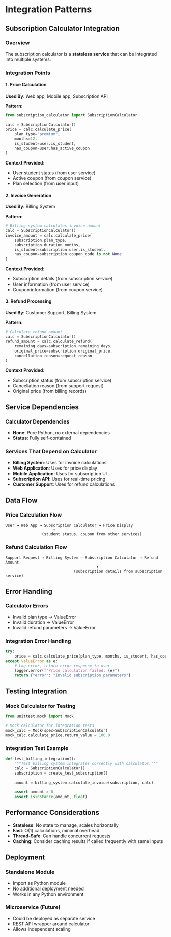 # Integration Patterns

## Subscription Calculator Integration

### Overview
The subscription calculator is a **stateless service** that can be integrated into multiple systems.

### Integration Points

#### 1. Price Calculation
**Used By**: Web app, Mobile app, Subscription API

**Pattern**:
```python
from subscription_calculator import SubscriptionCalculator

calc = SubscriptionCalculator()
price = calc.calculate_price(
    plan_type="premium",
    months=12,
    is_student=user.is_student,
    has_coupon=user.has_active_coupon
)
```

**Context Provided**:
- User student status (from user service)
- Active coupon (from coupon service)
- Plan selection (from user input)

#### 2. Invoice Generation
**Used By**: Billing System

**Pattern**:
```python
# Billing system calculates invoice amount
calc = SubscriptionCalculator()
invoice_amount = calc.calculate_price(
    subscription.plan_type,
    subscription.duration_months,
    is_student=subscription.user.is_student,
    has_coupon=subscription.coupon_code is not None
)
```

**Context Provided**:
- Subscription details (from subscription service)
- User information (from user service)
- Coupon information (from coupon service)

#### 3. Refund Processing
**Used By**: Customer Support, Billing System

**Pattern**:
```python
# Calculate refund amount
calc = SubscriptionCalculator()
refund_amount = calc.calculate_refund(
    remaining_days=subscription.remaining_days,
    original_price=subscription.original_price,
    cancellation_reason=request.reason
)
```

**Context Provided**:
- Subscription status (from subscription service)
- Cancellation reason (from support request)
- Original price (from billing records)

## Service Dependencies

### Calculator Dependencies
- **None**: Pure Python, no external dependencies
- **Status**: Fully self-contained

### Services That Depend on Calculator
- **Billing System**: Uses for invoice calculations
- **Web Application**: Uses for price display
- **Mobile Application**: Uses for subscription UI
- **Subscription API**: Uses for real-time pricing
- **Customer Support**: Uses for refund calculations

## Data Flow

### Price Calculation Flow
```
User → Web App → Subscription Calculator → Price Display
                     ↑
                (student status, coupon from other services)
```

### Refund Calculation Flow
```
Support Request → Billing System → Subscription Calculator → Refund Amount
                                        ↑
                              (subscription details from subscription service)
```

## Error Handling

### Calculator Errors
- Invalid plan type → ValueError
- Invalid duration → ValueError
- Invalid refund parameters → ValueError

### Integration Error Handling
```python
try:
    price = calc.calculate_price(plan_type, months, is_student, has_coupon)
except ValueError as e:
    # Log error, return error response to user
    logger.error(f"Price calculation failed: {e}")
    return {"error": "Invalid subscription parameters"}
```

## Testing Integration

### Mock Calculator for Testing
```python
from unittest.mock import Mock

# Mock calculator for integration tests
mock_calc = Mock(spec=SubscriptionCalculator)
mock_calc.calculate_price.return_value = 100.0
```

### Integration Test Example
```python
def test_billing_integration():
    """Test billing system integrates correctly with calculator."""
    calc = SubscriptionCalculator()
    subscription = create_test_subscription()
    
    amount = billing_system.calculate_invoice(subscription, calc)
    
    assert amount > 0
    assert isinstance(amount, float)
```

## Performance Considerations

- **Stateless**: No state to manage, scales horizontally
- **Fast**: O(1) calculations, minimal overhead
- **Thread-Safe**: Can handle concurrent requests
- **Caching**: Consider caching results if called frequently with same inputs

## Deployment

### Standalone Module
- Import as Python module
- No additional deployment needed
- Works in any Python environment

### Microservice (Future)
- Could be deployed as separate service
- REST API wrapper around calculator
- Allows independent scaling

